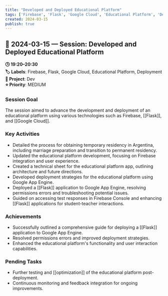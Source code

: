 ```yaml
---
title: "Developed and Deployed Educational Platform"
tags: ['Firebase', 'Flask', 'Google Cloud', 'Educational Platform', 'Deployment']
created: 2024-03-15
publish: true
---
```


## 📅 2024-03-15 — Session: Developed and Deployed Educational Platform

**🕒 19:20–20:30**  
**🏷️ Labels**: Firebase, Flask, Google Cloud, Educational Platform, Deployment  
**📂 Project**: Dev  
**⭐ Priority**: MEDIUM  


### Session Goal
The session aimed to advance the development and deployment of an educational platform using various technologies such as Firebase, [[Flask]], and [[Google Cloud]].

### Key Activities
- Detailed the process for obtaining temporary residency in Argentina, including marriage preparation and transition to permanent residency.
- Updated the educational platform development, focusing on Firebase integration and user experience.
- Created a technical sheet for the educational platform app, outlining architecture and future directions.
- Developed deployment strategies for the educational platform using Google App Engine.
- Deployed a [[Flask]] application to Google App Engine, resolving permissions errors and troubleshooting potential issues.
- Guided on accessing test responses in Firebase Console and enhancing [[Flask]] applications for student-teacher interactions.

### Achievements
- Successfully outlined a comprehensive guide for deploying a [[Flask]] application to Google App Engine.
- Resolved permissions errors and improved deployment strategies.
- Enhanced the educational platform's functionality and user interaction capabilities.

### Pending Tasks
- Further testing and [[optimization]] of the educational platform post-deployment.
- Continuous monitoring and feedback integration for ongoing improvements.
